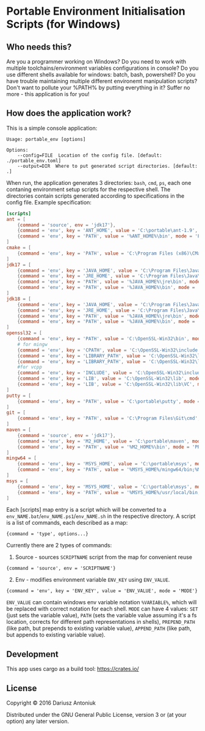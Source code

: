 # Portable Environment Initialisation Scripts (for Windows)

## Who needs this?

Are you a programmer working on Windows? Do you need to work with multiple toolchains/environment variables configurations in console? Do you use different shells available for windows: batch, bash, powershell? Do you have trouble maintaining multiple different environemt manipulation scripts? Don't want to pollute your %PATH% by putting everything in it? Suffer no more - this application is for you!

## How does the application work?

This is a simple console application:
```
Usage: portable_env [options]

Options:
    --config=FILE  Location of the config file. [default: ./portable_env.toml]
    --output=DIR  Where to put generated script directories. [default: .]
```

When run, the application generates 3 directories: `bash`, `cmd`, `ps`, each one contaning environment setup scripts for the respective shell. The directories contain scripts generated according to specifications in the config file.
Example specification:

```toml
[scripts]
ant = [
    {command = 'source', env = 'jdk17'},
    {command = 'env', key = 'ANT_HOME', value = 'C:\portable\ant-1.9', mode = 'PATH'},
    {command = 'env', key = 'PATH', value = '%ANT_HOME%\bin', mode = 'PREPEND_PATH'}
]
cmake = [
    {command = 'env', key = 'PATH', value = 'C:\Program Files (x86)\CMake 2.8\bin', mode = 'PREPEND_PATH'}
]
jdk17 = [
    {command = 'env', key = 'JAVA_HOME', value = 'C:\Program Files\Java\jdk17', mode = 'PATH'},
    {command = 'env', key = 'JRE_HOME', value = 'C:\Program Files\Java\jdk17\jre', mode = 'PATH'},
    {command = 'env', key = 'PATH', value = '%JAVA_HOME%\jre\bin', mode = 'PREPEND_PATH'},
    {command = 'env', key = 'PATH', value = '%JAVA_HOME%\bin', mode = 'PREPEND_PATH'}
]
jdk18 = [
    {command = 'env', key = 'JAVA_HOME', value = 'C:\Program Files\Java\jdk18', mode = 'PATH'},
    {command = 'env', key = 'JRE_HOME', value = 'C:\Program Files\Java\jdk18\jre', mode = 'PATH'},
    {command = 'env', key = 'PATH', value = '%JAVA_HOME%\jre\bin', mode = 'PREPEND_PATH'},
    {command = 'env', key = 'PATH', value = '%JAVA_HOME%\bin', mode = 'PREPEND_PATH'}
]
openssl32 = [
    {command = 'env', key = 'PATH', value = 'C:\OpenSSL-Win32\bin', mode = 'PREPEND_PATH'},
    # for mingw
    {command = 'env', key = 'CPATH', value = 'C:\OpenSSL-Win32\include', mode = 'PREPEND_PATH'},
    {command = 'env', key = 'LIBRARY_PATH', value = 'C:\OpenSSL-Win32\lib', mode = 'PREPEND_PATH'},
    {command = 'env', key = 'LIBRARY_PATH', value = 'C:\OpenSSL-Win32\lib\MinGW', mode = 'PREPEND_PATH'},
    #for vcpp
    {command = 'env', key = 'INCLUDE', value = 'C:\OpenSSL-Win32\include', mode = 'PREPEND_PATH'},
    {command = 'env', key = 'LIB', value = 'C:\OpenSSL-Win32\lib', mode = 'PREPEND_PATH'},
    {command = 'env', key = 'LIB', value = 'C:\OpenSSL-Win32\lib\VC', mode = 'PREPEND_PATH'}
]
putty = [
    {command = 'env', key = 'PATH', value = 'C:\portable\putty', mode = 'PREPEND_PATH'}
]
git = [
    {command = 'env', key = 'PATH', value = 'C:\Program Files\Git\cmd', mode = 'PREPEND_PATH'}
]
maven = [
    {command = 'source', env = 'jdk17'},
    {command = 'env', key = 'M2_HOME', value = 'C:\portable\maven', mode = 'PATH'},
    {command = 'env', key = 'PATH', value = '%M2_HOME%\bin', mode = 'PREPEND_PATH'}
]
mingw64 = [
    {command = 'env', key = 'MSYS_HOME', value = 'C:\portable\msys', mode = 'PATH'},
    {command = 'env', key = 'PATH', value = '%MSYS_HOME%/mingw64/bin;%MSYS_HOME%/usr/local/bin;%MSYS_HOME%/usr/bin;%MSYS_HOME%/bin', mode = 'PREPEND_PATH'}
]
msys = [
    {command = 'env', key = 'MSYS_HOME', value = 'C:\portable\msys', mode = 'PATH'},
    {command = 'env', key = 'PATH', value = '%MSYS_HOME%/usr/local/bin;%MSYS_HOME%/usr/bin;%MSYS_HOME%/bin', mode = 'PREPEND_PATH'}
]
```

Each [scripts] map entry is a script which will be converted to a `env_NAME.bat`/`env_NAME.ps1`/`env_NAME.sh` in the respective directory. A script is a list of commands, each described as a map:
```
{command = 'type', options...}
```
Currently there are 2 types of commands:
1. Source - sources `SCRIPTNAME` script from the map for convenient reuse
```
{command = 'source', env = 'SCRIPTNAME'}
```
2. Env - modifies environment variable `ENV_KEY` using `ENV_VALUE`. 
```
{command = 'env', key = 'ENV_KEY', value = 'ENV_VALUE', mode = 'MODE'}
```
`ENV_VALUE` can contain windows env variable notation `%VARIABLE%`, which will be replaced with correct notation for each shell. `MODE` can have 4 values: `SET` (just sets the variable value), `PATH` (sets the variable value assuming it's a fs location, corrects for different path representations in shells), `PREPEND_PATH` (like path, but prepends to existing variable value), `APPEND_PATH` (like path, but appends to existing variable value).

## Development 

This app uses cargo as a build tool: https://crates.io/

## License

Copyright © 2016 Dariusz Antoniuk

Distributed under the GNU General Public License, version 3 or (at
your option) any later version.
